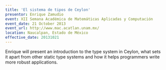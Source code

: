 ```yaml
---
title: 'El sistema de tipos de Ceylon'
presentor: Enrique Zamudio
event: XII Semana Académica de Matemáticas Aplicadas y Computación
event_date: 21 October 2013
event_url: http://www.mac.acatlan.unam.mx/
location: Naucalpan, Estado de México
effective_date: 20131021
---
```

Enrique will present an introduction to the type system
in Ceylon, what sets it apart from other static type
systems and how it helps programmers write more robust
applications.

